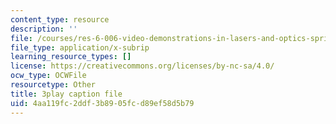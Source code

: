 ```yaml
---
content_type: resource
description: ''
file: /courses/res-6-006-video-demonstrations-in-lasers-and-optics-spring-2008/4aa119fc2ddf3b8905fcd89ef58d5b79_WyMF3TNm_UU.srt
file_type: application/x-subrip
learning_resource_types: []
license: https://creativecommons.org/licenses/by-nc-sa/4.0/
ocw_type: OCWFile
resourcetype: Other
title: 3play caption file
uid: 4aa119fc-2ddf-3b89-05fc-d89ef58d5b79
---
```


